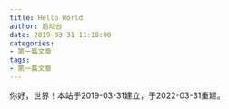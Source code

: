 ```yaml
---
title: Hello World
author: 启动台
date: 2019-03-31 11:18:00
categories:
- 第一篇文章
tags:
- 第一篇文章
---
```

你好，世界！本站于2019-03-31建立，于2022-03-31重建。